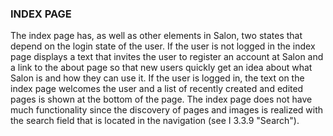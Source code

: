 ### INDEX PAGE
The index page has, as well as other elements in Salon, two states that depend on the login state of the user. If the user is not logged in the index page displays a text that invites the user to register an account at Salon and a link to the about page so that new users quickly get an idea about what Salon is and how they can use it.
If the user is logged in, the text on the index page welcomes the user and a list of recently created and edited pages is shown at the bottom of the page.
The index page does not have much functionality since the discovery of pages and images is realized with the search field that is located in the navigation (see I 3.3.9 "Search").